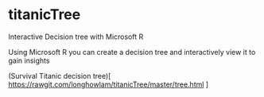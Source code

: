 # titanicTree
Interactive Decision tree with Microsoft R

Using Microsoft R you can create a decision tree and interactively view it to gain insights

(Survival Titanic decision tree)[ https://rawgit.com/longhowlam/titanicTree/master/tree.html ]
